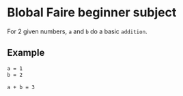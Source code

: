 # Blobal Faire beginner subject

For 2 given numbers, `a` and `b` do a basic `addition`.

## Example

```txt
a = 1
b = 2

a + b = 3
```
